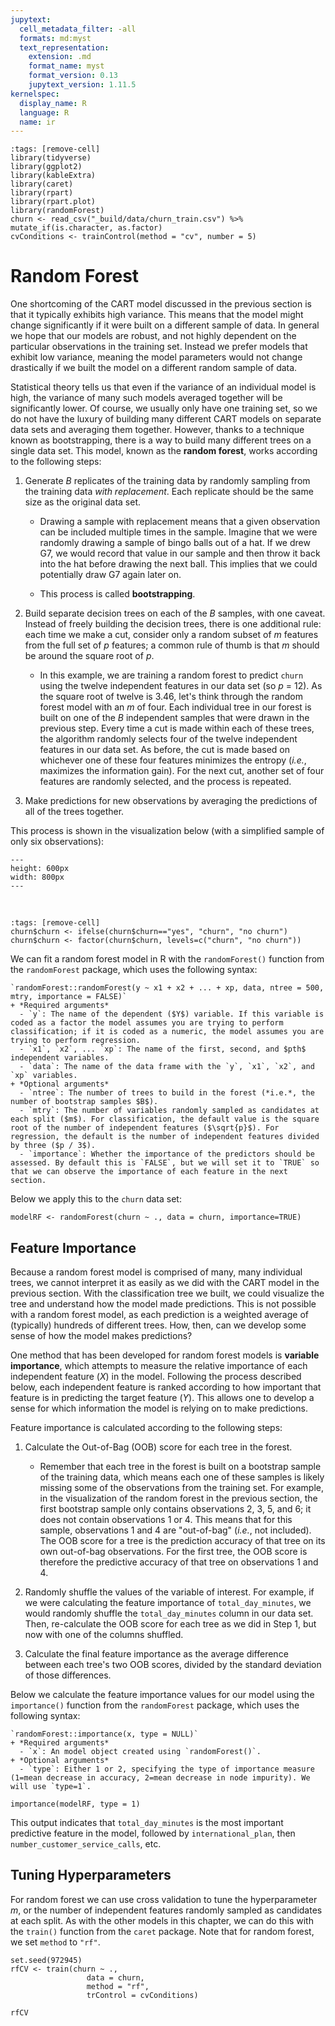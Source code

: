 ```yaml
---
jupytext:
  cell_metadata_filter: -all
  formats: md:myst
  text_representation:
    extension: .md
    format_name: myst
    format_version: 0.13
    jupytext_version: 1.11.5
kernelspec:
  display_name: R
  language: R
  name: ir
---
```


```{code-cell}
:tags: [remove-cell]
library(tidyverse)
library(ggplot2)
library(kableExtra)
library(caret)
library(rpart)
library(rpart.plot)
library(randomForest)
churn <- read_csv("_build/data/churn_train.csv") %>% mutate_if(is.character, as.factor)
cvConditions <- trainControl(method = "cv", number = 5)
```

# Random Forest

One shortcoming of the CART model discussed in the previous section is that it typically exhibits high variance. This means that the model might change significantly if it were built on a different sample of data. In general we hope that our models are robust, and not highly dependent on the particular observations in the training set. Instead we prefer models that exhibit low variance, meaning the model parameters would not change drastically if we built the model on a different random sample of data.

Statistical theory tells us that even if the variance of an individual model is high, the variance of many such models averaged together will be significantly lower. Of course, we usually only have one training set, so we do not have the luxury of building many different CART models on separate data sets and averaging them together. However, thanks to a technique known as bootstrapping, there is a way to build many different trees on a single data set. This model, known as the **random forest**, works according to the following steps: 

  1. Generate $B$ replicates of the training data by randomly sampling from the training data *with replacement*. Each replicate should be the same size as the original data set.
  
      + Drawing a sample with replacement means that a given observation can be included multiple times in the sample. Imagine that we were randomly drawing a sample of bingo balls out of a hat. If we drew G7, we would record that value in our sample and then throw it back into the hat before drawing the next ball. This implies that we could potentially draw G7 again later on.
      
      + This process is called **bootstrapping**.
  
  2. Build separate decision trees on each of the $B$ samples, with one caveat. Instead of freely building the decision trees, there is one additional rule: each time we make a cut, consider only a random subset of $m$ features from the full set of $p$ features; a common rule of thumb is that $m$ should be around the square root of $p$.
  
      + In this example, we are training a random forest to predict `churn` using the twelve independent features in our data set (so $p$ = 12). As the square root of twelve is 3.46, let's think through the random forest model with an $m$ of four. Each individual tree in our forest is built on one of the $B$ independent samples that were drawn in the previous step. Every time a cut is made within each of these trees, the algorithm randomly selects four of the twelve independent features in our data set. As before, the cut is made based on whichever one of these four features minimizes the entropy (*i.e.*, maximizes the information gain). For the next cut, another set of four features are randomly selected, and the process is repeated.
  
  3. Make predictions for new observations by averaging the predictions of all of the trees together. 

This process is shown in the visualization below (with a simplified sample of only six observations):

```{figure} _build/images/rf2.png
---
height: 600px
width: 800px
---
```

<br>

```{code-cell}
:tags: [remove-cell]
churn$churn <- ifelse(churn$churn=="yes", "churn", "no churn")
churn$churn <- factor(churn$churn, levels=c("churn", "no churn"))
```

We can fit a random forest model in R with the `randomForest()` function from the `randomForest` package, which uses the following syntax:

```{admonition} Syntax
`randomForest::randomForest(y ~ x1 + x2 + ... + xp, data, ntree = 500, mtry, importance = FALSE)`
+ *Required arguments*
  - `y`: The name of the dependent ($Y$) variable. If this variable is coded as a factor the model assumes you are trying to perform classification; if it is coded as a numeric, the model assumes you are trying to perform regression. 
  - `x1`, `x2`, ... `xp`: The name of the first, second, and $pth$ independent variables.
  - `data`: The name of the data frame with the `y`, `x1`, `x2`, and `xp` variables.
+ *Optional arguments*
  - `ntree`: The number of trees to build in the forest (*i.e.*, the number of bootstrap samples $B$).
  - `mtry`: The number of variables randomly sampled as candidates at each split ($m$). For classification, the default value is the square root of the number of independent features ($\sqrt{p}$). For regression, the default is the number of independent features divided by three ($p / 3$).
  - `importance`: Whether the importance of the predictors should be assessed. By default this is `FALSE`, but we will set it to `TRUE` so that we can observe the importance of each feature in the next section. 
```

Below we apply this to the `churn` data set:

```{code-cell}
modelRF <- randomForest(churn ~ ., data = churn, importance=TRUE)
```

## Feature Importance

Because a random forest model is comprised of many, many individual trees, we cannot interpret it as easily as we did with the CART model in the previous section. With the classification tree we built, we could visualize the tree and understand how the model made predictions. This is not possible with a random forest model, as each prediction is a weighted average of (typically) hundreds of different trees. How, then, can we develop some sense of how the model makes predictions?

One method that has been developed for random forest models is **variable importance**, which attempts to measure the relative importance of each independent feature ($X$) in the model. Following the process described below, each independent feature is ranked according to how important that feature is in predicting the target feature ($Y$). This allows one to develop a sense for which information the model is relying on to make predictions. 

Feature importance is calculated according to the following steps:

  1. Calculate the Out-of-Bag (OOB) score for each tree in the forest.
  
      + Remember that each tree in the forest is built on a bootstrap sample of the training data, which means each one of these samples is likely missing some of the observations from the training set. For example, in the visualization of the random forest in the previous section, the first bootstrap sample only contains observations 2, 3, 5, and 6; it does not contain observations 1 or 4. This means that for this sample, observations 1 and 4 are "out-of-bag" (*i.e.*, not included). The OOB score for a tree is the prediction accuracy of that tree on its own out-of-bag observations. For the first tree, the OOB score is therefore the predictive accuracy of that tree on observations 1 and 4. 
      
  2. Randomly shuffle the values of the variable of interest. For example, if we were calculating the feature importance of `total_day_minutes`, we would randomly shuffle the `total_day_minutes` column in our data set. Then, re-calculate the OOB score for each tree as we did in Step 1, but now with one of the columns shuffled.
  
  3. Calculate the final feature importance as the average difference between each tree's two OOB scores, divided by the standard deviation of those differences.

Below we calculate the feature importance values for our model using the `importance()` function from the `randomForest` package, which uses the following syntax:

```{admonition} Syntax
`randomForest::importance(x, type = NULL)`
+ *Required arguments*
  - `x`: An model object created using `randomForest()`.
+ *Optional arguments*
  - `type`: Either 1 or 2, specifying the type of importance measure (1=mean decrease in accuracy, 2=mean decrease in node impurity). We will use `type=1`. 
```

```{code-cell}
importance(modelRF, type = 1)
```

This output indicates that `total_day_minutes` is the most important predictive feature in the model, followed by `international_plan`, then `number_customer_service_calls`, etc.

## Tuning Hyperparameters

For random forest we can use cross validation to tune the hyperparameter $m$, or the number of independent features randomly sampled as candidates at each split. As with the other models in this chapter, we can do this with the `train()` function from the `caret` package. Note that for random forest, we set `method` to `"rf"`. 

```{code-cell}
set.seed(972945)
rfCV <- train(churn ~ ., 
                 data = churn,
                 method = "rf", 
                 trControl = cvConditions)

rfCV
```